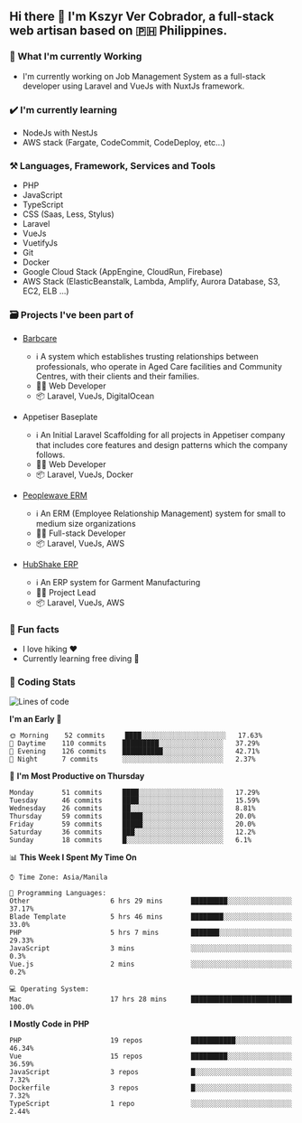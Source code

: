 ## Hi there 👋 I'm Kszyr Ver Cobrador, a full-stack web artisan based on 🇵🇭 Philippines.

### 🚀 What I'm currently Working

- I'm currently working on Job Management System as a full-stack developer using Laravel and VueJs with NuxtJs framework.

### ✔️ I'm currently learning

- NodeJs with NestJs
- AWS stack (Fargate, CodeCommit, CodeDeploy, etc...)

### ⚒️ Languages, Framework, Services and Tools
- PHP
- JavaScript
- TypeScript
- CSS (Saas, Less, Stylus)
- Laravel
- VueJs
- VuetifyJs
- Git
- Docker
- Google Cloud Stack (AppEngine, CloudRun, Firebase)
- AWS Stack (ElasticBeanstalk, Lambda, Amplify, Aurora Database, S3, EC2, ELB ...)


### 🗃 Projects I've been part of

- <a href="https://appetiser.com.au/portfolio/barbcare" target="_blank">Barbcare</a>

  - ℹ️ A system which establishes trusting relationships between professionals, who operate in Aged Care facilities and Community Centres, with their clients and their families.
  - 👨‍💻 Web Developer
  - 📦 Laravel, VueJs, DigitalOcean

- Appetiser Baseplate

  - ℹ️ An Initial Laravel Scaffolding for all projects in Appetiser company that includes core features and design patterns which the company follows.
  - 👨‍💻 Web Developer
  - 📦 Laravel, VueJs, Docker

- <a href="https://peoplewave.co" target="_blank">Peoplewave ERM</a>

  - ℹ️ An ERM (Employee Relationship Management) system for small to medium size organizations
  - 👨‍💻 Full-stack Developer
  - 📦 Laravel, VueJs, AWS

- <a href="https://www.posbang.com/garment-erp" target="_blank">HubShake ERP</a>

  - ℹ️ An ERP system for Garment Manufacturing
  - 👨‍💻 Project Lead
  - 📦 Laravel, VueJs, AWS

### 🌴 Fun facts

- I love hiking ❤️
- Currently learning free diving 🥽

### 🌟 Coding Stats

<!-- WakaTime Stats -->

<!--START_SECTION:waka-->
![Lines of code](https://img.shields.io/badge/From%20Hello%20World%20I%27ve%20Written-489371%20lines%20of%20code-blue)

**I'm an Early 🐤** 

```text
🌞 Morning    52 commits     ████░░░░░░░░░░░░░░░░░░░░░   17.63% 
🌆 Daytime    110 commits    █████████░░░░░░░░░░░░░░░░   37.29% 
🌃 Evening    126 commits    ██████████░░░░░░░░░░░░░░░   42.71% 
🌙 Night      7 commits      ░░░░░░░░░░░░░░░░░░░░░░░░░   2.37%

```
📅 **I'm Most Productive on Thursday** 

```text
Monday       51 commits     ████░░░░░░░░░░░░░░░░░░░░░   17.29% 
Tuesday      46 commits     ████░░░░░░░░░░░░░░░░░░░░░   15.59% 
Wednesday    26 commits     ██░░░░░░░░░░░░░░░░░░░░░░░   8.81% 
Thursday     59 commits     █████░░░░░░░░░░░░░░░░░░░░   20.0% 
Friday       59 commits     █████░░░░░░░░░░░░░░░░░░░░   20.0% 
Saturday     36 commits     ███░░░░░░░░░░░░░░░░░░░░░░   12.2% 
Sunday       18 commits     █░░░░░░░░░░░░░░░░░░░░░░░░   6.1%

```


📊 **This Week I Spent My Time On** 

```text
⌚︎ Time Zone: Asia/Manila

💬 Programming Languages: 
Other                    6 hrs 29 mins       █████████░░░░░░░░░░░░░░░░   37.17% 
Blade Template           5 hrs 46 mins       ████████░░░░░░░░░░░░░░░░░   33.0% 
PHP                      5 hrs 7 mins        ███████░░░░░░░░░░░░░░░░░░   29.33% 
JavaScript               3 mins              ░░░░░░░░░░░░░░░░░░░░░░░░░   0.3% 
Vue.js                   2 mins              ░░░░░░░░░░░░░░░░░░░░░░░░░   0.2%

💻 Operating System: 
Mac                      17 hrs 28 mins      █████████████████████████   100.0%

```

**I Mostly Code in PHP** 

```text
PHP                      19 repos            ███████████░░░░░░░░░░░░░░   46.34% 
Vue                      15 repos            █████████░░░░░░░░░░░░░░░░   36.59% 
JavaScript               3 repos             █░░░░░░░░░░░░░░░░░░░░░░░░   7.32% 
Dockerfile               3 repos             █░░░░░░░░░░░░░░░░░░░░░░░░   7.32% 
TypeScript               1 repo              ░░░░░░░░░░░░░░░░░░░░░░░░░   2.44%

```



<!--END_SECTION:waka-->

